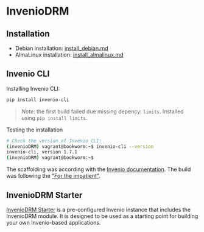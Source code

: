 # InvenioDRM

## Installation

* Debian installation: [install_debian.md](install_debian.md)
* AlmaLinux installation: [install_almalinux.md](install_almalinux.md)

## Invenio CLI

Installing Invenio CLI:

```bash
pip install invenio-cli
```

> _Note_: the first build failed due missing depency: `limits`. Installed using `pip install limits`.

Testing the installation

```bash
# Check the version of Invenio CLI:
(invenioDRM) vagrant@bookworm:~$ invenio-cli --version
invenio-cli, version 1.7.1
(invenioDRM) vagrant@bookworm:~$
```

The scaffolding was according with the [Invenio documentation](https://inveniordm.docs.cern.ch/install/scaffold/). The build was following the ["For the impatient"](https://inveniordm.docs.cern.ch/install/build-setup-run/#for-the-impatient). 


## InvenioDRM Starter

[InvenioDRM Starter](https://starter.front-matter.io/) is a pre-configured Invenio instance that includes the InvenioDRM module. It is designed to be used as a starting point for building your own Invenio-based applications.

